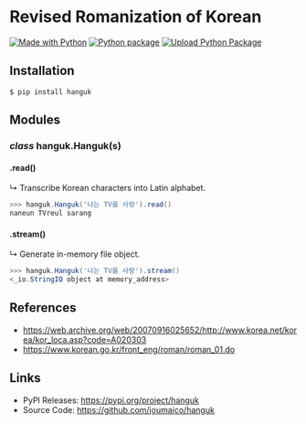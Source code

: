 # Revised Romanization of Korean

[![Made with Python](https://img.shields.io/badge/Python->=3.10-blue?logo=python&logoColor=white)](https://python.org "Go to Python homepage")
[![Python package](https://github.com/joumaico/hanguk/actions/workflows/python-package.yml/badge.svg)](https://github.com/joumaico/hanguk/actions/workflows/python-package.yml)
[![Upload Python Package](https://github.com/joumaico/hanguk/actions/workflows/python-publish.yml/badge.svg)](https://github.com/joumaico/hanguk/actions/workflows/python-publish.yml)

## Installation

```console
$ pip install hanguk
```

## Modules

### *class* hanguk.Hanguk(s)

#### .read()
↳ Transcribe Korean characters into Latin alphabet.
```powershell
>>> hanguk.Hanguk('나는 TV를 사랑').read()
naneun TVreul sarang
```

#### .stream()
↳ Generate in-memory file object.
```powershell
>>> hanguk.Hanguk('나는 TV를 사랑').stream()
<_io.StringIO object at memory_address>
```

## References
* https://web.archive.org/web/20070916025652/http://www.korea.net/korea/kor_loca.asp?code=A020303
* https://www.korean.go.kr/front_eng/roman/roman_01.do

## Links
* PyPI Releases: https://pypi.org/project/hanguk
* Source Code: https://github.com/joumaico/hanguk
